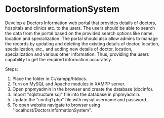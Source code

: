 # DoctorsInformationSystem

Develop a Doctors Information web portal that provides details of doctors, hospitals and clinics etc. to the users. The users should be able to search the data from the portal based on the provided search options like name, location and specialization. The portal should also allow admins to manage the records by updating and deleting the existing details of doctor, location, specialization, etc., and adding new details of doctor, location, specialization and various other information. Thus, providing the users capability to get the required information accurately.  
  
Steps:  
1. Place the folder in C:/xampp/htdocs.  
2. Turn on MySQL and Apache modules in XAMPP server.  
3. Open phpmyadmin in the browser and create the database (docinfo).  
4. Import "sqlstructure.sql" file into the database in phpmyadmin.  
5. Update the "config1.php" file with mysql username and password.  
6. To open website navigate to browser using "localhost/DoctorsInformationSystem".
